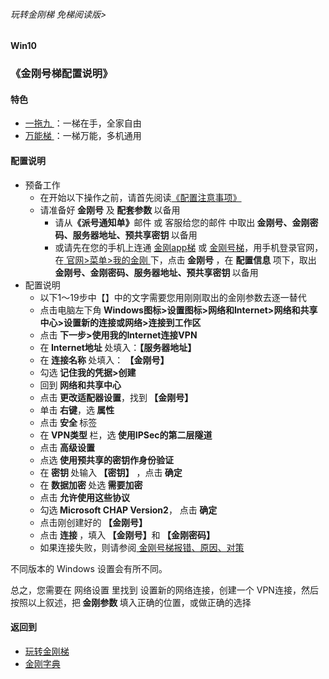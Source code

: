 ###### 玩转金刚梯 免梯阅读版>
#### Win10
### 《金刚号梯配置说明》

#### 特色
  - [ 一拖九 ](https://github.com/a2zitpro/web/blob/master/LadderFree/kkDictionary/OneForNine.md)：一梯在手，全家自由
  - [ 万能梯 ](https://github.com/a2zitpro/web/blob/master/LadderFree/kkDictionary/KKLadderKKIDMultipurpose.md)：一梯万能，多机通用
 
#### 配置说明
- 预备工作
  - 在开始以下操作之前，请首先阅读[《配置注意事项》](https://github.com/a2zitpro/web/blob/master/LadderFree/kkDictionary/ConsiderationsWhileConfigureKKID.md)
  - 请准备好<strong> 金刚号</strong> 及<strong> 配套参数 </strong> 以备用
    - 请从<strong>《派号通知单》</strong>邮件 或 客服给您的邮件 中取出<strong> 金刚号、金刚密码、服务器地址、预共享密钥 </strong>以备用
    - 或请先在您的手机上连通 [金刚app梯](https://github.com/a2zitpro/web/blob/master/LadderFree/kkDictionary/KKLadderAPP.md) 或 [金刚号梯](https://github.com/a2zitpro/web/blob/master/LadderFree/kkDictionary/KKLadderKKID.md)，用手机登录官网，在[ 官网>菜单>我的金刚 ](https://www.atozitpro.net/zh/my-account/)下，点击<strong> 金刚号 </strong>，在 <strong> 配置信息 </strong>项下，取出<strong> 金刚号、金刚密码、服务器地址、预共享密钥 </strong>以备用
- 配置说明
  - 以下1～19步中【】中的文字需要您用刚刚取出的金刚参数去逐一替代
  - 点击电脑左下角<strong> Windows图标>设置图标>网络和Internet>网络和共享中心>设置新的连接或网络>连接到工作区</strong>
  - 点击<strong> 下一步>使用我的Internet连接VPN </strong>
  - 在<strong> Internet地址 </strong>处填入：<strong>【服务器地址】</strong> 
  - 在<strong> 连接名称 </strong>处填入：<strong> 【金刚号】 </strong>
  - 勾选<strong> 记住我的凭据>创建 </strong>
  - 回到<strong> 网络和共享中心 </strong>
  - 点击<strong> 更改适配器设置</strong>，找到<strong> 【金刚号】 </strong>
  - 单击<strong> 右键</strong>，选<strong> 属性</strong>
  - 点击<strong> 安全 </strong>标签
  - 在<strong> VPN类型 </strong>栏，选<strong> 使用IPSec的第二层隧道</strong>
  - 点击<strong> 高级设置</strong>
  - 点选<strong> 使用预共享的密钥作身份验证</strong>
  - 在<strong> 密钥 </strong>处输入<strong> 【密钥】</strong> ，点击<strong> 确定 </strong>
  - 在<strong> 数据加密 </strong>处选<strong> 需要加密</strong>
  - 点击<strong> 允许使用这些协议</strong>
  - 勾选<strong> Microsoft CHAP Version2</strong>， 点击<strong> 确定</strong>
  - 点击刚创建好的<strong> 【金刚号】</strong>
  - 点击<strong> 连接 </strong>，填入<strong> 【金刚号】</strong>和<strong> 【金刚密码】</strong>
  - 如果连接失败，则请参阅[ 金刚号梯报错、原因、对策 ](https://github.com/a2zitpro/web/blob/master/LadderFree/kkDictionary/KKLadderKKIDErroMessage.md)

不同版本的 Windows 设置会有所不同。

总之，您需要在 网络设置 里找到 设置新的网络连接，创建一个 VPN连接，然后按照以上叙述，把<strong> 金刚参数 </strong> 填入正确的位置，或做正确的选择

#### 返回到
- [玩转金刚梯](https://github.com/a2zitpro/web/blob/master/LadderFree/A.md)
- [金刚字典](https://github.com/a2zitpro/web/blob/master/LadderFree/kkDictionary/KKDictionary.md)

